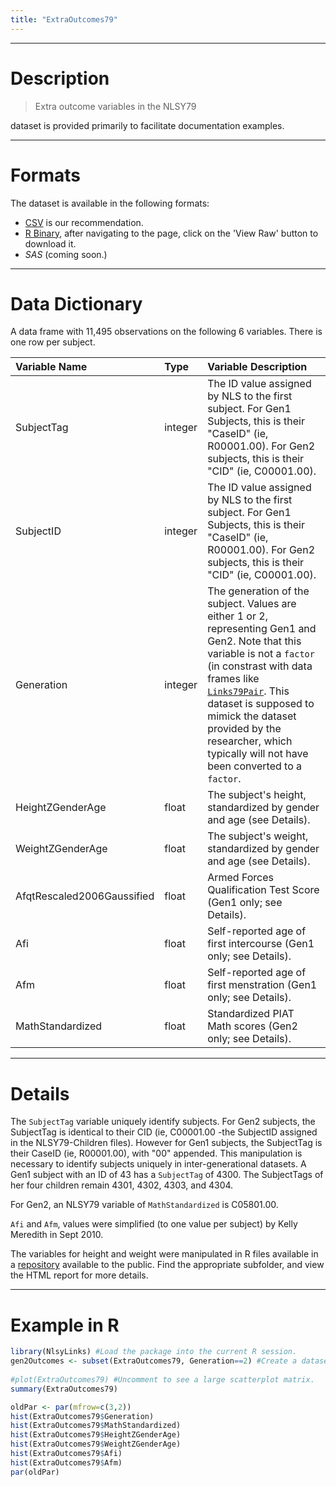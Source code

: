 ```yaml
---
title: "ExtraOutcomes79"
---
```


***
# Description

> Extra outcome variables in the NLSY79

 dataset is provided primarily to facilitate documentation examples.
 
***
# Formats
The dataset is available in the following formats:

 * [CSV](https://raw.githubusercontent.com/LiveOak/NlsyLinksDetermination/master/ForDistribution/Outcomes/ExtraOutcomes79.csv) is our recommendation.
 * [R Binary](https://github.com/LiveOak/NlsyLinks/blob/master/NlsyLinks/data/ExtraOutcomes79.rda), after navigating to the page, click on the 'View Raw' button to download it.
 * *SAS* (coming soon.)

***
# Data Dictionary

A data frame with 11,495 observations on the following 6 variables. There is one row per subject.  

| Variable Name | Type | Variable Description |
| :------------ | :--- | :------------------- |
| SubjectTag | integer | The ID value assigned by NLS to the first subject.  For Gen1 Subjects, this is their "CaseID" (ie, R00001.00).  For Gen2 subjects, this is their "CID" (ie, C00001.00). |
| SubjectID | integer | The ID value assigned by NLS to the first subject.  For Gen1 Subjects, this is their "CaseID" (ie, R00001.00).  For Gen2 subjects, this is their "CID" (ie, C00001.00). |
| Generation | integer | The generation of the subject.  Values are either 1 or 2, representing Gen1 and Gen2.  Note that this variable is not a  `factor` (in constrast with data frames like [`Links79Pair`](./data_links_79_pair.html).  This dataset is supposed to mimick the dataset provided by the researcher, which typically will not have been converted to a `factor`. |
| HeightZGenderAge | float | The subject's height, standardized by gender and age (see Details). |
| WeightZGenderAge | float | The subject's weight, standardized by gender and age (see Details). |
| AfqtRescaled2006Gaussified | float | Armed Forces Qualification Test Score (Gen1 only; see Details). |
| Afi | float | Self-reported age of first intercourse (Gen1 only; see Details). |
| Afm | float | Self-reported age of first menstration (Gen1 only; see Details). |
| MathStandardized | float |  Standardized PIAT Math scores (Gen2 only; see Details). |


***
# Details
The `SubjectTag` variable uniquely identify subjects.  For Gen2
subjects, the SubjectTag is identical to their CID (ie, C00001.00 -the
SubjectID assigned in the NLSY79-Children files).  However for Gen1
subjects, the SubjectTag is their CaseID (ie, R00001.00), with "00"
appended.  This manipulation is necessary to identify subjects uniquely in
inter-generational datasets.  A Gen1 subject with an ID of 43 has a
`SubjectTag` of 4300.  The SubjectTags of her four children remain
4301, 4302, 4303, and 4304.

For Gen2, an NLSY79 variable of `MathStandardized` is C05801.00.

`Afi` and `Afm`, values were simplified
(to one value per subject) by Kelly Meredith in Sept 2010.

The variables for height and weight were manipulated in R files available in a 
[repository](https://github.com/LiveOak/NlsyLinksDetermination/tree/master/ForDistribution/Outcomes) available to the public.
Find the appropriate subfolder, and view the HTML report for more details.

***
# Example in R
```r
library(NlsyLinks) #Load the package into the current R session.
gen2Outcomes <- subset(ExtraOutcomes79, Generation==2) #Create a dataset of only Gen2 subjects.
                  
#plot(ExtraOutcomes79) #Uncomment to see a large scatterplot matrix.
summary(ExtraOutcomes79)

oldPar <- par(mfrow=c(3,2))
hist(ExtraOutcomes79$Generation)
hist(ExtraOutcomes79$MathStandardized)
hist(ExtraOutcomes79$HeightZGenderAge)
hist(ExtraOutcomes79$WeightZGenderAge)
hist(ExtraOutcomes79$Afi)
hist(ExtraOutcomes79$Afm)
par(oldPar)
```

